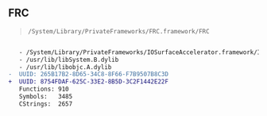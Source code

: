 ## FRC

> `/System/Library/PrivateFrameworks/FRC.framework/FRC`

```diff

   - /System/Library/PrivateFrameworks/IOSurfaceAccelerator.framework/IOSurfaceAccelerator
   - /usr/lib/libSystem.B.dylib
   - /usr/lib/libobjc.A.dylib
-  UUID: 265B17B2-8D65-34C8-8F66-F7B9507B8C3D
+  UUID: 8754FDAF-625C-33E2-8B5D-3C2F1442E22F
   Functions: 910
   Symbols:   3485
   CStrings:  2657

```
